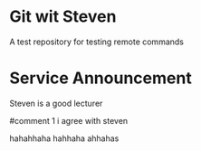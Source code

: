 # Git wit Steven
A test repository for testing remote commands
# Service Announcement
Steven is a good lecturer

#comment 1
i agree with steven

hahahhaha
hahhaha
ahhahas

